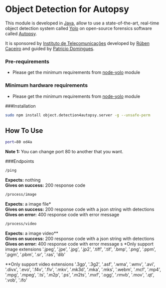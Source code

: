 # Object Detection for Autopsy
This module is developed in [Java](https://www.oracle.com/technetwork/java/javase/overview/java8-2100321.html), allow to use a state-of-the-art, real-time object detection system called [Yolo](https://pjreddie.com/darknet/yolo/) on open-source forensics software called [Autopsy](https://www.autopsy.com). 

It is sponsored by [Instituto de Telecomunicações](https://www.it.pt) developed by [Rúben Caceiro](https://github.com/rcaceiro) and guided by [Patrício Domingues](https://scholar.google.com/citations?user=LPwSQ2EAAAAJ&hl=en).

### Pre-requirements
* Please get the minimum requirements from [node-yolo](https://github.com/rcaceiro/node-yolo) module 

### Minimum hardware requirements
* Please get the minimum requirements from [node-yolo](https://github.com/rcaceiro/node-yolo) module 

###Installation
```bash
sudo npm install object.detection4autopsy.server -g --unsafe-perm
```

## How To Use
```bash
port=80 od4a
```

**Note 1:** You can change port 80 to another that you want. 

###Endpoints

```html
/ping
```
**Expects:** nothing
<br>**Gives on success:** 200 response code

```html
/process/image
```
**Expects:** a image file*
<br>**Gives on success:** 200 response code with a json string with detections
<br>**Gives on error:** 400 response code with error message

```html
/process/video
```
**Expects:** a image video**
<br>**Gives on success:** 200 response code with a json string with detections
<br>**Gives on error:** 400 response code with error message
s
*Only support image extensions '.jpeg', '.jpe', '.jpg', '.jp2', '.tiff', '.tif', '.bmp', '.png', '.ppm', '.pgm', '.pbm', '.sr', '.ras', 'dib'

**Only support video extensions '.3gp', '.3g2', '.asf', '.wma', '.wmv', '.avi', '.divx', '.evo', '.f4v', '.flv', '.mkv', '.mk3d', '.mka', '.mks', '.webm', '.mcf', '.mp4', '.mpg', '.mpeg', '.ts', '.m2p', '.ps', '.m2ts', '.mxf', '.ogg', '.rmvb', '.mov', '.qt', '.vob', '.ifo'